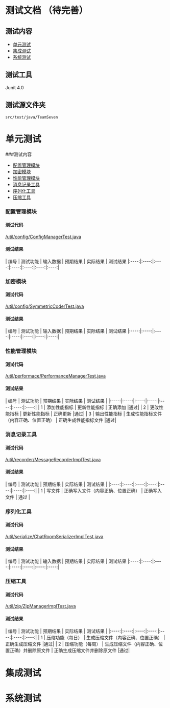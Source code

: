 # 测试文档 （待完善）

## 测试内容
- [单元测试](#单元测试)
- [集成测试](#集成测试)
- [系统测试](#系统测试)


## 测试工具

Junit 4.0

## 测试源文件夹

`src/test/java/TeamSeven`



# 单元测试

###测试内容

- [配置管理模块](#配置管理模块)
- [加密模块](#加密模块)
- [性能管理模块](#性能管理模块)
- [消息记录工具](#消息记录工具)
- [序列化工具](#序列化工具)
- [压缩工具](#压缩工具)

### 配置管理模块

#### 测试代码

[/util/config/ConfigManagerTest.java](https://github.com/2016-Software-Reuse-Group-7/chat-room/blob/master/src/test/java/TeamSeven/util/config/ConfigManagerTest.java)

#### 测试结果

| 编号 | 测试功能 | 输入数据 | 预期结果 | 实际结果 |  测试结果
|:----:|:----:|:----:|:----:|:----:|:----:|:----:|

### 加密模块

#### 测试代码

[/util/config/SymmetricCoderTest.java](https://github.com/2016-Software-Reuse-Group-7/chat-room/blob/master/src/test/java/TeamSeven/util/encrypt/SymmetricCoderTest.java)

#### 测试结果

| 编号 | 测试功能 | 输入数据 | 预期结果 | 实际结果 |  测试结果
|:----:|:----:|:----:|:----:|:----:|:----:|:----:|

### 性能管理模块

#### 测试代码

[/util/performace/PerformanceManagerTest.java](https://github.com/2016-Software-Reuse-Group-7/chat-room/blob/master/src/test/java/TeamSeven/util/performace/PerformanceManagerTest.java)

#### 测试结果

| 编号 | 测试功能 | 预期结果 | 实际结果 |  测试结果 |
|:----:|:----:|:----:|:----:|:----:|:----:|:----:|
| 1 | 添加性能指标 | 更新性能指标 | 正确添加 |通过|
| 2 | 更改性能指标 | 更新性能指标 | 正确更新 |通过|
| 3 | 输出性能指标 | 生成性能指标文件（内容正确、位置正确） | 正确生成性能指标文件 |通过|


### 消息记录工具

#### 测试代码

[/util/recorder/MessageRecorderImplTest.java](https://github.com/2016-Software-Reuse-Group-7/chat-room/blob/master/src/test/java/TeamSeven/util/recorder/MessageRecorderImplTest.java)

#### 测试结果

| 编号 | 测试功能 | 预期结果 | 实际结果 |  测试结果 |
|:----:|:----:|:----:|:----:|:----:|:----:|:----:|
| 1 | 写文件 | 正确写入文件（内容正确、位置正确） | 正确写入文件 | 通过 |


### 序列化工具

#### 测试代码

[/util/serialize/ChatRoomSerializerImplTest.java](https://github.com/2016-Software-Reuse-Group-7/chat-room/blob/master/src/test/java/TeamSeven/util/recorder/MessageRecorderImplTest.java)

#### 测试结果

| 编号 | 测试功能 | 输入数据 | 预期结果 | 实际结果 |  测试结果
|:----:|:----:|:----:|:----:|:----:|:----:|:----:|



### 压缩工具

#### 测试代码

[/util/zip/ZipManagerImplTest.java](https://github.com/2016-Software-Reuse-Group-7/chat-room/blob/master/src/test/java/TeamSeven/util//zip/ZipManagerImplTest.java)

#### 测试结果

| 编号 | 测试功能 | 预期结果 | 实际结果 |  测试结果 |
|:----:|:----:|:----:|:----:|:----:|:----:|:----:|
| 1 | 压缩功能（每日） | 生成压缩文件（内容正确、位置正确） | 正确生成压缩文件 |通过|
| 2 | 压缩功能（每周） | 生成压缩文件（内容正确、位置正确）并删除原文件 | 正确生成压缩文件并删除原文件 |通过|



# 集成测试


# 系统测试

